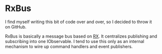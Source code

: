 RxBus
=====

I find myself writing this bit of code over and over, so I decided to throw it on GitHub.

RxBus is basically a message bus based on [RX](http://msdn.microsoft.com/nl-be/data/gg577609.aspx "Reactive Extensions on MSDN"). It centralizes publishing and subscribing into one IObservable<object>. I tend to use this only as an internal mechanism to wire up command handlers and event publishers.
